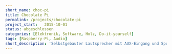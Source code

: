 ```yaml
---
short_name: choc-pi
title: Chocolate Pi
permalink: /projects/chocolate-pi
project_start:   2015-10-01 
status: abgeschlossen
categories: [Elektronik, Software, Holz, Do-it-yourself]
tags: [Raspberry-Pi, Audio]
short_description: 'Selbstgebauter Lautsprecher mit AUX-Eingang und Spotify-Support.'
---
```


